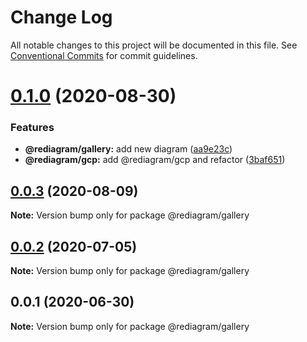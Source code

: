 # Change Log

All notable changes to this project will be documented in this file.
See [Conventional Commits](https://conventionalcommits.org) for commit guidelines.

# [0.1.0](https://github.com/kamiazya/rediagram/compare/@rediagram/gallery@0.0.3...@rediagram/gallery@0.1.0) (2020-08-30)


### Features

* **@rediagram/gallery:** add new diagram ([aa9e23c](https://github.com/kamiazya/rediagram/commit/aa9e23c4e8b354c882c74261747dad9e9551763c))
* **@rediagram/gcp:** add @rediagram/gcp and refactor ([3baf651](https://github.com/kamiazya/rediagram/commit/3baf6514b6b1fb7156fb44236ed316113e6ea049))





## [0.0.3](https://github.com/kamiazya/rediagram/compare/@rediagram/gallery@0.0.2...@rediagram/gallery@0.0.3) (2020-08-09)

**Note:** Version bump only for package @rediagram/gallery





## [0.0.2](https://github.com/kamiazya/rediagram/compare/@rediagram/gallery@0.0.1...@rediagram/gallery@0.0.2) (2020-07-05)

**Note:** Version bump only for package @rediagram/gallery





## 0.0.1 (2020-06-30)

**Note:** Version bump only for package @rediagram/gallery
